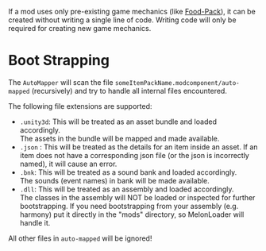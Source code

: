 If a mod uses only pre-existing game mechanics (like [Food-Pack](https://github.com/ds5678/Food-Pack)), it can be created without writing a single line of code. Writing code will only be required for creating new game mechanics.

# Boot Strapping

The `AutoMapper` will scan the file `someItemPackName.modcomponent/auto-mapped` (recursively) and try to handle all internal files encountered.

The following file extensions are supported:

* `.unity3d`: This will be treated as an asset bundle and loaded accordingly.  
The assets in the bundle will be mapped and made available.
* `.json` : This will be treated as the details for an item inside an asset. If an item does not have a corresponding json file (or the json is incorrectly named), it will cause an error.
* `.bnk`: This will be treated as a sound bank and loaded accordingly.  
The sounds (event names) in bank will be made available.
* `.dll`: This will be treated as an assembly and loaded accordingly.  
The classes in the assembly will NOT be loaded or inspected for further bootstrapping. If you need bootstrapping from your assembly (e.g. harmony) put it directly in the "mods" directory, so MelonLoader will handle it.

All other files in `auto-mapped` will be ignored!
